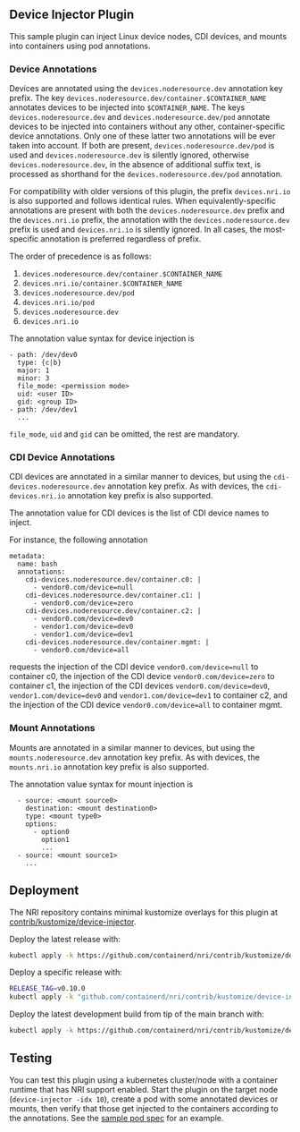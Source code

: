 ## Device Injector Plugin

This sample plugin can inject Linux device nodes, CDI devices, and mounts into
containers using pod annotations.

### Device Annotations

Devices are annotated using the `devices.noderesource.dev` annotation key
prefix. The key `devices.noderesource.dev/container.$CONTAINER_NAME` annotates
devices to be injected into `$CONTAINER_NAME`. The keys
`devices.noderesource.dev` and `devices.noderesource.dev/pod` annotate devices
to be injected into containers without any other, container-specific device
annotations. Only one of these latter two annotations will be ever taken into
account. If both are present, `devices.noderesource.dev/pod` is used and
`devices.noderesource.dev` is silently ignored, otherwise
`devices.noderesource.dev`, in the absence of additional suffix text, is
processed as shorthand for the `devices.noderesource.dev/pod` annotation.

For compatibility with older versions of this plugin, the prefix
`devices.nri.io` is also supported and follows identical rules. When
equivalently-specific annotations are present with both the
`devices.noderesource.dev` prefix and the `devices.nri.io` prefix, the
annotation with the `devices.noderesource.dev` prefix is used and
`devices.nri.io` is silently ignored. In all cases, the most-specific
annotation is preferred regardless of prefix.

The order of precedence is as follows:

1. `devices.noderesource.dev/container.$CONTAINER_NAME`
2. `devices.nri.io/container.$CONTAINER_NAME`
3. `devices.noderesource.dev/pod`
4. `devices.nri.io/pod`
5. `devices.noderesource.dev`
6. `devices.nri.io`

The annotation value syntax for device injection is

```
- path: /dev/dev0
  type: {c|b}
  major: 1
  minor: 3
  file_mode: <permission mode>
  uid: <user ID>
  gid: <group ID>
- path: /dev/dev1
  ...
```

`file_mode`, `uid` and `gid` can be omitted, the rest are mandatory.

### CDI Device Annotations

CDI devices are annotated in a similar manner to devices, but using the
`cdi-devices.noderesource.dev` annotation key prefix. As with devices, the
`cdi-devices.nri.io` annotation key prefix is also supported.

The annotation value for CDI devices is the list of CDI device names to inject.

For instance, the following annotation

```
metadata:
  name: bash
  annotations:
    cdi-devices.noderesource.dev/container.c0: |
      - vendor0.com/device=null
    cdi-devices.noderesource.dev/container.c1: |
      - vendor0.com/device=zero
    cdi-devices.noderesource.dev/container.c2: |
      - vendor0.com/device=dev0
      - vendor1.com/device=dev0
      - vendor1.com/device=dev1
    cdi-devices.noderesource.dev/container.mgmt: |
      - vendor0.com/device=all
```

requests the injection of the CDI device `vendor0.com/device=null` to container
c0, the injection of the CDI device `vendor0.com/device=zero` to container c1,
the injection of the CDI devices `vendor0.com/device=dev0`,
`vendor1.com/device=dev0` and `vendor1.com/device=dev1` to container c2, and
the injection of the CDI device `vendor0.com/device=all` to container mgmt.

### Mount Annotations

Mounts are annotated in a similar manner to devices, but using the
`mounts.noderesource.dev` annotation key prefix. As with devices, the
`mounts.nri.io` annotation key prefix is also supported.

The annotation value syntax for mount injection is

```
  - source: <mount source0>
    destination: <mount destination0>
    type: <mount type0>
    options:
      - option0
        option1
        ...
  - source: <mount source1>
    ...
```

## Deployment

The NRI repository contains minimal kustomize overlays for this plugin at
[contrib/kustomize/device-injector](../../contrib/kustomize/device-injector).

Deploy the latest release with:

```bash
kubectl apply -k https://github.com/containerd/nri/contrib/kustomize/device-injector
```

Deploy a specific release with:

```bash
RELEASE_TAG=v0.10.0
kubectl apply -k "github.com/containerd/nri/contrib/kustomize/device-injector?ref=${RELEASE_TAG}"
```

Deploy the latest development build from tip of the main branch with:

```bash
kubectl apply -k https://github.com/containerd/nri/contrib/kustomize/device-injector/unstable
```

## Testing

You can test this plugin using a kubernetes cluster/node with a container
runtime that has NRI support enabled. Start the plugin on the target node
(`device-injector -idx 10`), create a pod with some annotated devices or
mounts, then verify that those get injected to the containers according
to the annotations. See the [sample pod spec](sample-device-inject.yaml)
for an example.
